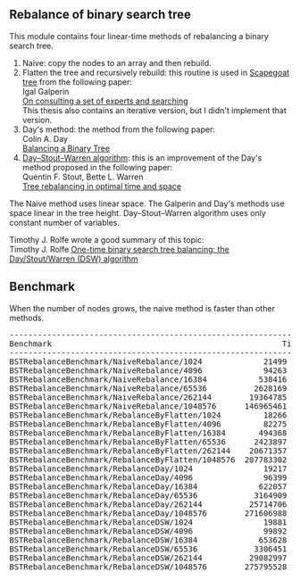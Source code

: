 ## Rebalance of binary search tree
This module contains four linear-time methods of rebalancing a binary search tree.
1. Naive: copy the nodes to an array and then rebuild.
1. Flatten the tree and recursively rebuild: this routine is used in [Scapegoat tree](https://en.wikipedia.org/wiki/Scapegoat_tree) from the following paper:  
Igal Galperin  
[On consulting a set of experts and searching](http://hdl.handle.net/1721.1/10639)  
This thesis also contains an iterative version, but I didn't implement that version.
1. Day's method: the method from the following paper:  
Colin A. Day  
[Balancing a Binary Tree](https://doi.org/10.1093/comjnl/19.4.360)
1. [Day–Stout–Warren algorithm](https://en.wikipedia.org/wiki/Day%E2%80%93Stout%E2%80%93Warren_algorithm):
this is an improvement of the Day's method proposed in the following paper:  
Quentin F. Stout, Bette L. Warren  
[Tree rebalancing in optimal time and space](https://dx.doi.org/10.1145%2F6592.6599)

The Naive method uses linear space. The Galperin and Day's methods use space linear
in the tree height. Day–Stout–Warren algorithm uses only constant number of
variables.

Timothy J. Rolfe wrote a good summary of this topic:  
Timothy J. Rolfe
[One-time binary search tree balancing: the Day/Stout/Warren (DSW) algorithm](https://dx.doi.org/10.1145%2F820127.820173)

## Benchmark
When the number of nodes grows, the naive method is faster than other methods.

<pre>
----------------------------------------------------------------------------------------
Benchmark                                                 Time           CPU Iterations
----------------------------------------------------------------------------------------
BSTRebalanceBenchmark/NaiveRebalance/1024             21499 ns      21495 ns      33069
BSTRebalanceBenchmark/NaiveRebalance/4096             94263 ns      94260 ns       7420
BSTRebalanceBenchmark/NaiveRebalance/16384           538416 ns     538387 ns       1298
BSTRebalanceBenchmark/NaiveRebalance/65536          2628169 ns    2628050 ns        264
BSTRebalanceBenchmark/NaiveRebalance/262144        19364785 ns   19364242 ns         36
BSTRebalanceBenchmark/NaiveRebalance/1048576      146965461 ns  146957737 ns          5
BSTRebalanceBenchmark/RebalanceByFlatten/1024         18266 ns      18260 ns      38346
BSTRebalanceBenchmark/RebalanceByFlatten/4096         82275 ns      82266 ns       8482
BSTRebalanceBenchmark/RebalanceByFlatten/16384       494368 ns     494328 ns       1406
BSTRebalanceBenchmark/RebalanceByFlatten/65536      2423897 ns    2423816 ns        286
BSTRebalanceBenchmark/RebalanceByFlatten/262144    20671357 ns   20670870 ns         34
BSTRebalanceBenchmark/RebalanceByFlatten/1048576  207783302 ns  207775657 ns          3
BSTRebalanceBenchmark/RebalanceDay/1024               19217 ns      19210 ns      36117
BSTRebalanceBenchmark/RebalanceDay/4096               96399 ns      96394 ns       7267
BSTRebalanceBenchmark/RebalanceDay/16384             622057 ns     622013 ns       1102
BSTRebalanceBenchmark/RebalanceDay/65536            3164909 ns    3164750 ns        219
BSTRebalanceBenchmark/RebalanceDay/262144          25714706 ns   25713882 ns         27
BSTRebalanceBenchmark/RebalanceDay/1048576        271606988 ns  271595847 ns          3
BSTRebalanceBenchmark/RebalanceDSW/1024               19881 ns      19883 ns      35242
BSTRebalanceBenchmark/RebalanceDSW/4096               99892 ns      99891 ns       6975
BSTRebalanceBenchmark/RebalanceDSW/16384             653628 ns     653589 ns       1063
BSTRebalanceBenchmark/RebalanceDSW/65536            3306451 ns    3306297 ns        211
BSTRebalanceBenchmark/RebalanceDSW/262144          29082997 ns   29081871 ns         24
BSTRebalanceBenchmark/RebalanceDSW/1048576        275795528 ns  275783477 ns          3
</pre>
